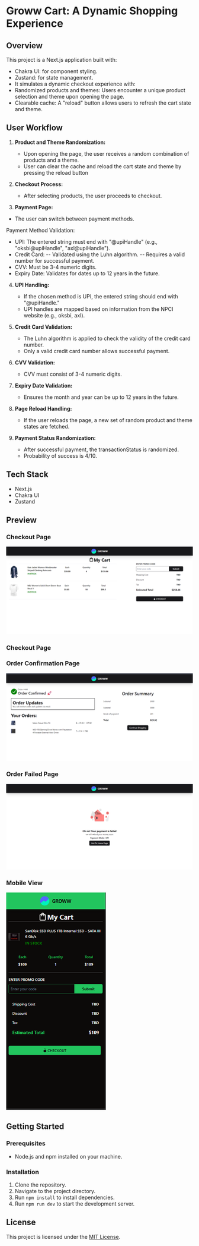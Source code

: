 # Groww Cart: A Dynamic Shopping Experience

## Overview

This project is a Next.js application built with:

- Chakra UI: for component styling.
- Zustand: for state management.
- It simulates a dynamic checkout experience with:
- Randomized products and themes: Users encounter a unique product selection and theme upon opening the page.
- Clearable cache: A "reload" button allows users to refresh the cart state and theme.
  
## User Workflow

1. **Product and Theme Randomization:**

   - Upon opening the page, the user receives a random combination of products and a theme.
   - User can clear the cache and reload the cart state and theme by pressing the reload button

2. **Checkout Process:**

   - After selecting products, the user proceeds to checkout.

3.  **Payment Page:**

   - The user can switch between payment methods.

   Payment Method Validation:

- UPI: The entered string must end with "@upiHandle" (e.g., "oksbi@upiHandle", "axl@upiHandle").
- Credit Card:
  -- Validated using the Luhn algorithm.
  -- Requires a valid number for successful payment.
- CVV: Must be 3-4 numeric digits.
- Expiry Date: Validates for dates up to 12 years in the future.

4. **UPI Handling:**

   - If the chosen method is UPI, the entered string should end with "@upiHandle."
   - UPI handles are mapped based on information from the NPCI website (e.g., oksbi, axl).

5. **Credit Card Validation:**

   - The Luhn algorithm is applied to check the validity of the credit card number.
   - Only a valid credit card number allows successful payment.

6. **CVV Validation:**

   - CVV must consist of 3-4 numeric digits.

7. **Expiry Date Validation:**

   - Ensures the month and year can be up to 12 years in the future.

8. **Page Reload Handling:**

   - If the user reloads the page, a new set of random product and theme states are fetched.

9. **Payment Status Randomization:**
   - After successful payment, the transactionStatus is randomized.
   - Probability of success is 4/10.


## Tech Stack

- Next.js
- Chakra UI
- Zustand

## Preview

### Checkout Page

<img src="./src/assets/cart.png" width="560"/>

### Checkout Page


### Order Confirmation Page

<img src="./src/assets/payment.png" width="560"/>

### Order Failed Page

<img src="./src/assets/payment_failed.png" width="560"/>

### Mobile View

<img src="https://github.com/J-Ankit2020/groww_frontend_assignment/blob/main/src/assets/cart_mobile%20.png" />

## Getting Started

### Prerequisites

- Node.js and npm installed on your machine.

### Installation

1. Clone the repository.
2. Navigate to the project directory.
3. Run `npm install` to install dependencies.
4. Run `npm run dev` to start the development server.

## License

This project is licensed under the [MIT License](LICENSE).
